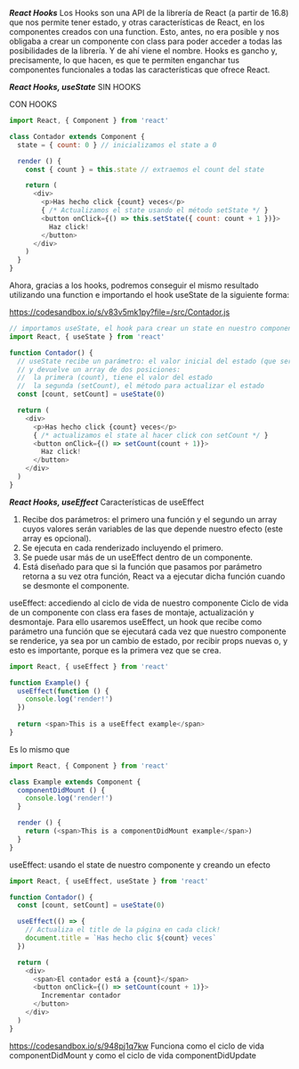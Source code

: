 ***React Hooks***
Los Hooks son una API de la librería de React (a partir de 16.8) que nos permite tener estado, y otras características de React, en los componentes creados con una function. Esto, antes, no era posible y nos obligaba a crear un componente con class para poder acceder a todas las posibilidades de la librería. Y de ahí viene el nombre. Hooks es gancho y, precisamente, lo que hacen, es que te permiten enganchar tus componentes funcionales a todas las características que ofrece React.

***React Hooks, useState***
SIN HOOKS
 
CON HOOKS

```js
import React, { Component } from 'react'

class Contador extends Component {
  state = { count: 0 } // inicializamos el state a 0

  render () {
    const { count } = this.state // extraemos el count del state

    return (
      <div>
        <p>Has hecho click {count} veces</p>
        { /* Actualizamos el state usando el método setState */ }
        <button onClick={() => this.setState({ count: count + 1 })}>
          Haz click!
        </button>
      </div>
    )
  }
}
```
Ahora, gracias a los hooks, podremos conseguir el mismo resultado utilizando una function e importando el hook useState de la siguiente forma:

https://codesandbox.io/s/v83v5mk1py?file=/src/Contador.js
```js
// importamos useState, el hook para crear un state en nuestro componente
import React, { useState } from 'react'

function Contador() {
  // useState recibe un parámetro: el valor inicial del estado (que será 0)
  // y devuelve un array de dos posiciones:
  //  la primera (count), tiene el valor del estado
  //  la segunda (setCount), el método para actualizar el estado
  const [count, setCount] = useState(0)

  return (
    <div>
      <p>Has hecho click {count} veces</p>
      { /* actualizamos el state al hacer click con setCount */ }
      <button onClick={() => setCount(count + 1)}>
        Haz click!
      </button>
    </div>
  )
}
```

***React Hooks, useEffect***
Características de useEffect
1.	Recibe dos parámetros: el primero una función y el segundo un array cuyos valores serán variables de las que depende nuestro efecto (este array es opcional).
2.	Se ejecuta en cada renderizado incluyendo el primero.
3.	Se puede usar más de un useEffect dentro de un componente.
4.	Está diseñado para que si la función que pasamos por parámetro retorna a su vez otra función, React va a ejecutar dicha función cuando se desmonte el componente.

useEffect: accediendo al ciclo de vida de nuestro componente 
Ciclo de vida de un componente con class era fases de montaje, actualización y desmontaje.
Para ello usaremos useEffect, un hook que recibe como parámetro una función que se ejecutará cada vez que nuestro componente se renderice, ya sea por un cambio de estado, por recibir props nuevas o, y esto es importante, porque es la primera vez que se crea.
```js
import React, { useEffect } from 'react'

function Example() {
  useEffect(function () {
    console.log('render!')
  })
  
  return <span>This is a useEffect example</span>
}
```
Es lo mismo que 
```js
import React, { Component } from 'react'

class Example extends Component {
  componentDidMount () {
    console.log('render!')
  }

  render () {
    return (<span>This is a componentDidMount example</span>)
  }
}
```

useEffect: usando el state de nuestro componente y creando un efecto
```js
import React, { useEffect, useState } from 'react'

function Contador() {
  const [count, setCount] = useState(0)

  useEffect(() => {
    // Actualiza el title de la página en cada click!
    document.title = `Has hecho clic ${count} veces`
  })

  return (
    <div>
      <span>El contador está a {count}</span> 
      <button onClick={() => setCount(count + 1)}>
        Incrementar contador
      </button>
    </div>
  )
}
```
https://codesandbox.io/s/948pj1q7kw
Funciona como el ciclo de vida componentDidMount y como el ciclo de vida componentDidUpdate

